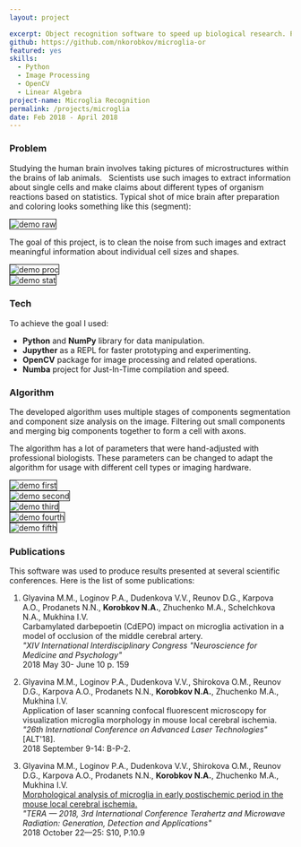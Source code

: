 ```yaml
---
layout: project

excerpt: Object recognition software to speed up biological research. Published on conferences.
github: https://github.com/nkorobkov/microglia-or
featured: yes
skills:
  - Python
  - Image Processing
  - OpenCV
  - Linear Algebra
project-name: Microglia Recognition
permalink: /projects/microglia
date: Feb 2018 - April 2018
---
```



### Problem

Studying the human brain involves taking pictures of microstructures within the brains of lab animals.  
Scientists use such images to extract information about single cells and make claims about different types of organism reactions based on statistics. 
Typical shot of mice brain after preparation and coloring looks something like this (segment):   


<img src="{{site.url}}/assets/microglia/raw.bmp" alt="demo raw" border="1" />

The goal of this project, is to clean the noise from such images and extract meaningful information about individual cell sizes and shapes. 
<div class="image_row">
<div class="image_col-2">
<img src="{{site.url}}/assets/microglia/proc.png" alt="demo proc" border="1" />
</div>
<div class="image_col-2" style="width:35%">
<img src="{{site.url}}/assets/microglia/stat.png" alt="demo stat" border="1" />
</div>
</div>

###  Tech

To achieve the goal I used:

- **Python** and  **NumPy** library for data manipulation.
- **Jupyther** as a REPL for faster prototyping and experimenting.
- **OpenCV** package for image processing and related operations.
- **Numba** project for Just-In-Time compilation and speed.

###  Algorithm

The developed algorithm uses multiple stages of components segmentation and component size analysis on the image. 
Filtering out small components and merging big components together to form a cell with axons. 

The algorithm has a lot of parameters that were hand-adjusted with professional biologists. 
These parameters can be changed to adapt the algorithm for usage with different cell types or imaging hardware.

<div class="image_row">
<div class="image_col-5">
<img src="{{site.url}}/assets/microglia/first.png" alt="demo first" border="1" />
</div>
<div class="image_col-5">
<img src="{{site.url}}/assets/microglia/second.png" alt="demo second" border="1" />
</div>
<div class="image_col-5">
<img src="{{site.url}}/assets/microglia/third.png" alt="demo third" border="1" />
</div>
<div class="image_col-5">
<img src="{{site.url}}/assets/microglia/fourth.png" alt="demo fourth" border="1" />
</div>
<div class="image_col-5">
<img src="{{site.url}}/assets/microglia/fifth.png" alt="demo fifth" border="1" />
</div>

</div>


### Publications 

This software was used to produce results presented at several scientific conferences.
Here is the list of some publications:

1. Glyavina M.M., Loginov P.A., Dudenkova V.V., Reunov D.G., Karpova A.O., Prodanets N.N., **Korobkov N.A.**, Zhuchenko M.A., Schelchkova N.A., Mukhina I.V.   
Carbamylated darbepoetin (CdEPO) impact on microglia activation in a model of occlusion of the middle cerebral artery.   
*"XIV International Interdisciplinary Congress &quot;Neuroscience for Medicine and Psychology"*  
2018 May 30- June 10 p. 159  
  
2. Glyavina M.M., Loginov P.A., Dudenkova V.V., Shirokova O.M., Reunov D.G., Karpova A.O., Prodanets N.N., **Korobkov N.A.**, Zhuchenko M.A., Mukhina I.V.   
Application of laser scanning confocal fluorescent microscopy for visualization microglia morphology in mouse local cerebral ischemia.   
*"26th International Conference on Advanced Laser Technologies"* [ALT&#39;18].  
2018 September 9-14: B-P-2.
  
3. Glyavina M.M., Loginov P.A., Dudenkova V.V., Shirokova O.M., Reunov D.G., Karpova A.O., Prodanets N.N., **Korobkov N.A.**, Zhuchenko M.A., Mukhina I.V.  
[Morphological analysis of microglia in early postischemic period in the mouse local cerebral ischemia.](https://www.epj-conferences.org/articles/epjconf/pdf/2018/30/epjconf_tera2018_10004.pdf)  
*"TERA — 2018, 3rd International Conference Terahertz and Microwave Radiation: Generation, Detection and Applications"*  
2018 October 22—25: S10, P.10.9
 